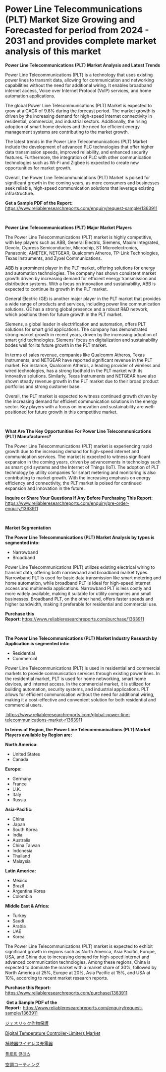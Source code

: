 <p><h1>Power Line Telecommunications (PLT) Market Size Growing and Forecasted for period from 2024 - 2031 and provides complete market analysis of this market</h1></p><p><strong>Power Line Telecommunications (PLT) Market Analysis and Latest Trends</strong></p>
<p><p>Power Line Telecommunications (PLT) is a technology that uses existing power lines to transmit data, allowing for communication and networking capabilities without the need for additional wiring. It enables broadband internet access, Voice over Internet Protocol (VoIP) services, and home automation applications.</p><p>The global Power Line Telecommunications (PLT) Market is expected to grow at a CAGR of 9.8% during the forecast period. The market growth is driven by the increasing demand for high-speed internet connectivity in residential, commercial, and industrial sectors. Additionally, the rising adoption of smart home devices and the need for efficient energy management systems are contributing to the market growth.</p><p>The latest trends in the Power Line Telecommunications (PLT) Market include the development of advanced PLC technologies that offer higher data transmission speeds, improved reliability, and enhanced security features. Furthermore, the integration of PLC with other communication technologies such as Wi-Fi and Zigbee is expected to create new opportunities for market growth.</p><p>Overall, the Power Line Telecommunications (PLT) Market is poised for significant growth in the coming years, as more consumers and businesses seek reliable, high-speed communication solutions that leverage existing infrastructure.</p></p>
<p><strong>Get a Sample PDF of the Report:&nbsp;</strong> <a href="https://www.reliableresearchreports.com/enquiry/request-sample/1363911">https://www.reliableresearchreports.com/enquiry/request-sample/1363911</a></p>
<p>&nbsp;</p>
<p><strong>Power Line Telecommunications (PLT) Major Market Players</strong></p>
<p><p>The Power Line Telecommunications (PLT) market is highly competitive, with key players such as ABB, General Electric, Siemens, Maxim Integrated, Devolo, Cypress Semiconductor, Microchip, ST Microelectronics, Panasonic, AMETEK, NETGEAR, Qualcomm Atheros, TP-Link Technologies, Texas Instruments, and Zyxel Communications. </p><p>ABB is a prominent player in the PLT market, offering solutions for energy and automation technologies. The company has shown consistent market growth driven by increasing demand for efficient energy transmission and distribution systems. With a focus on innovation and sustainability, ABB is expected to continue its growth in the PLT market.</p><p>General Electric (GE) is another major player in the PLT market that provides a wide range of products and services, including power line communication solutions. GE has a strong global presence and a robust R&D network, which positions them for future growth in the PLT market.</p><p>Siemens, a global leader in electrification and automation, offers PLT solutions for smart grid applications. The company has demonstrated strong market growth in recent years, driven by the increasing adoption of smart grid technologies. Siemens' focus on digitalization and sustainability bodes well for its future growth in the PLT market.</p><p>In terms of sales revenue, companies like Qualcomm Atheros, Texas Instruments, and NETGEAR have reported significant revenue in the PLT market. For instance, Qualcomm Atheros, a leading provider of wireless and wired technologies, has a strong foothold in the PLT market with its innovative solutions. Similarly, Texas Instruments and NETGEAR have also shown steady revenue growth in the PLT market due to their broad product portfolios and strong customer base. </p><p>Overall, the PLT market is expected to witness continued growth driven by the increasing demand for efficient communication solutions in the energy sector. Key players with a focus on innovation and sustainability are well-positioned for future growth in this competitive market.</p></p>
<p>&nbsp;</p>
<p><strong>What Are The Key Opportunities For Power Line Telecommunications (PLT) Manufacturers?</strong></p>
<p><p>The Power Line Telecommunications (PLT) market is experiencing rapid growth due to the increasing demand for high-speed internet and communication services. The market is expected to witness significant expansion in the coming years, driven by advancements in technology such as smart grid systems and the Internet of Things (IoT). The adoption of PLT technology by utility companies for smart metering and monitoring is also contributing to market growth. With the increasing emphasis on energy efficiency and connectivity, the PLT market is poised for continued expansion and innovation in the future.</p></p>
<p><strong>Inquire or Share Your Questions If Any Before Purchasing This Report:</strong> <a href="https://www.reliableresearchreports.com/enquiry/pre-order-enquiry/1363911">https://www.reliableresearchreports.com/enquiry/pre-order-enquiry/1363911</a></p>
<p>&nbsp;</p>
<p><strong>Market Segmentation</strong></p>
<p><strong>The Power Line Telecommunications (PLT) Market Analysis by types is segmented into:</strong></p>
<p><ul><li>Narrowband</li><li>Broadband</li></ul></p>
<p><p>Power Line Telecommunications (PLT) utilizes existing electrical wiring to transmit data, offering both narrowband and broadband market types. Narrowband PLT is used for basic data transmission like smart metering and home automation, while broadband PLT is ideal for high-speed internet access and multimedia applications. Narrowband PLT is less costly and more widely available, making it suitable for utility companies and small businesses. Broadband PLT, on the other hand, offers faster speeds and higher bandwidth, making it preferable for residential and commercial use.</p></p>
<p><strong>Purchase this Report:&nbsp;</strong><a href="https://www.reliableresearchreports.com/purchase/1363911">https://www.reliableresearchreports.com/purchase/1363911</a></p>
<p>&nbsp;</p>
<p><strong>The Power Line Telecommunications (PLT) Market Industry Research by Application is segmented into:</strong></p>
<p><ul><li>Residential</li><li>Commercial</li></ul></p>
<p><p>Power Line Telecommunications (PLT) is used in residential and commercial markets to provide communication services through existing power lines. In the residential market, PLT is used for home networking, smart home devices, and internet access. In the commercial market, it is utilized for building automation, security systems, and industrial applications. PLT allows for efficient communication without the need for additional wiring, making it a cost-effective and convenient solution for both residential and commercial users.</p></p>
<p><a href="https://www.reliableresearchreports.com/global-power-line-telecommunications-market-r1363911">&nbsp;https://www.reliableresearchreports.com/global-power-line-telecommunications-market-r1363911</a></p>
<p><strong>In terms of Region, the Power Line Telecommunications (PLT) Market Players available by Region are:</strong></p>
<p>
    <p> <strong> North America: </strong>
        <ul>
            <li>United States</li>
            <li>Canada</li>
        </ul>
        </p> 
    <p> <strong> Europe: </strong>
        <ul>
            <li>Germany</li>
            <li>France</li>
            <li>U.K.</li>
            <li>Italy</li>
            <li>Russia</li>
        </ul>
        </p> 
    <p> <strong> Asia-Pacific: </strong>
        <ul>
            <li>China</li>
            <li>Japan</li>
            <li>South Korea</li>
            <li>India</li>
            <li>Australia</li>
            <li>China Taiwan</li>
            <li>Indonesia</li>
            <li>Thailand</li>
            <li>Malaysia</li>
        </ul>
        </p> 
    <p> <strong> Latin America: </strong>
        <ul>
            <li>Mexico</li>
            <li>Brazil</li>
            <li>Argentina Korea</li>
            <li>Colombia</li>
        </ul>
        </p> 
    <p> <strong> Middle East & Africa: </strong>
        <ul>
            <li>Turkey</li>
            <li>Saudi</li>
            <li>Arabia</li>
            <li>UAE</li>
            <li>Korea</li>
        </ul>
    </p>
    </p>
<p><p>The Power Line Telecommunications (PLT) market is expected to exhibit significant growth in regions such as North America, Asia Pacific, Europe, USA, and China due to increasing demand for high-speed internet and advanced communication technologies. Among these regions, China is expected to dominate the market with a market share of 30%, followed by North America at 25%, Europe at 20%, Asia Pacific at 15%, and USA at 10%, according to recent market research reports.</p></p>
<p><strong>Purchase this Report: </strong><a href="https://www.reliableresearchreports.com/purchase/1363911">https://www.reliableresearchreports.com/purchase/1363911</a></p>
<p>&nbsp;<strong>Get a Sample PDF of the Report:&nbsp;&nbsp;</strong><a href="https://www.reliableresearchreports.com/enquiry/request-sample/1363911">https://www.reliableresearchreports.com/enquiry/request-sample/1363911</a></p>
<p><strong></strong></p>
<p><p><a href="https://medium.com/@s.guest01/%E4%B8%80%E8%88%AC%E7%9A%84%E3%81%AA%E4%BD%9C%E7%89%A9%E4%BF%9D%E8%AD%B7%E5%B8%82%E5%A0%B4-%E7%A8%AE%E9%A1%9E-%E5%BF%9C%E7%94%A8-%E5%9C%B0%E7%90%86%E3%81%AB%E3%82%88%E3%82%8B%E5%8C%85%E6%8B%AC%E7%9A%84%E3%81%AA%E8%A9%95%E4%BE%A1-20f4cf0cbd79">ジェネリック作物保護</a></p><p><a href="https://github.com/Sinjinluong3e0awx2m195k76/Market-Research-Report-List-2/blob/main/digital-temperature-controller-limiters-market.md">Digital Temperature Controller-Limiters Market</a></p><p><a href="https://medium.com/@lorrainethompson10/%E8%A3%9C%E8%81%B4%E5%99%A8%E3%83%AF%E3%82%A4%E3%83%A4%E3%83%AC%E3%82%B9%E5%85%85%E9%9B%BB%E5%99%A8%E3%81%AE%E5%B8%82%E5%A0%B4%E8%AA%BF%E6%9F%BB%E3%83%AC%E3%83%9D%E3%83%BC%E3%83%88-%E3%81%9D%E3%81%AE%E6%AD%B4%E5%8F%B2%E3%81%A8%E4%BA%88%E6%B8%AC2024%E5%B9%B4%E3%81%8B%E3%82%892031%E5%B9%B4%E3%81%BE%E3%81%A7-94ff9f2d1f11">補聴器ワイヤレス充電器</a></p><p><a href="https://github.com/darrellockm3ytan895656/Market-Research-Report-List-1/blob/main/370475539639.md">플로트 글래스</a></p><p><a href="https://github.com/andrade7361/Market-Research-Report-List-1/blob/main/483565743029.md">空調コーティング</a></p></p>